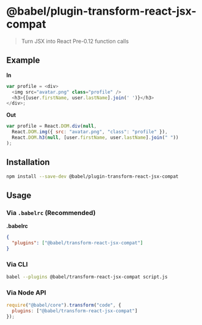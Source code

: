 # @babel/plugin-transform-react-jsx-compat

> Turn JSX into React Pre-0.12 function calls

## Example

**In**

```javascript
var profile = <div>
  <img src="avatar.png" class="profile" />
  <h3>{[user.firstName, user.lastName].join(' ')}</h3>
</div>;
```

**Out**

```javascript
var profile = React.DOM.div(null,
  React.DOM.img({ src: "avatar.png", "class": "profile" }),
  React.DOM.h3(null, [user.firstName, user.lastName].join(" "))
);
```

## Installation

```sh
npm install --save-dev @babel/plugin-transform-react-jsx-compat
```

## Usage

### Via `.babelrc` (Recommended)

**.babelrc**

```json
{
  "plugins": ["@babel/transform-react-jsx-compat"]
}
```

### Via CLI

```sh
babel --plugins @babel/transform-react-jsx-compat script.js
```

### Via Node API

```javascript
require("@babel/core").transform("code", {
  plugins: ["@babel/transform-react-jsx-compat"]
});
```

